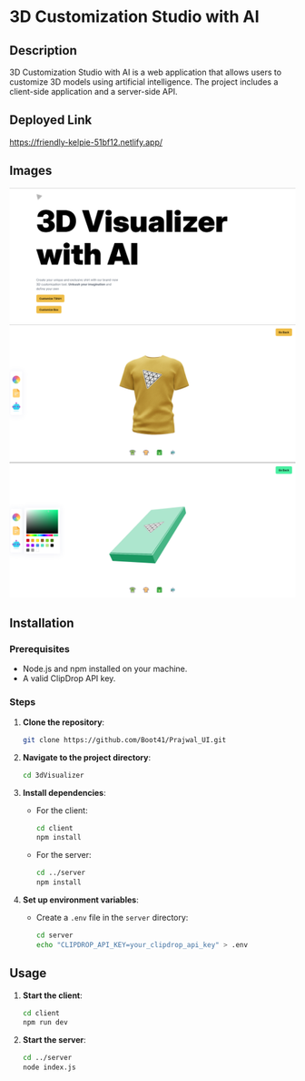 # 3D Customization Studio with AI

## Description
3D Customization Studio with AI is a web application that allows users to customize 3D models using artificial intelligence. The project includes a client-side application and a server-side API.

## Deployed Link
https://friendly-kelpie-51bf12.netlify.app/

## Images

![Screenshot1](assets/img1.png)
![Screenshot2](assets/img2.png)
![Screenshot3](assets/img3.png)

## Installation

### Prerequisites
- Node.js and npm installed on your machine.
- A valid ClipDrop API key.

### Steps

1. **Clone the repository**:
    ```sh
    git clone https://github.com/Boot41/Prajwal_UI.git
    ```

2. **Navigate to the project directory**:
    ```sh
    cd 3dVisualizer
    ```

3. **Install dependencies**:
    - For the client:
        ```sh
        cd client
        npm install
        ```

    - For the server:
        ```sh
        cd ../server
        npm install
        ```

4. **Set up environment variables**:
    - Create a `.env` file in the `server` directory:
        ```sh
        cd server
        echo "CLIPDROP_API_KEY=your_clipdrop_api_key" > .env
        ```

## Usage

1. **Start the client**:
    ```sh
    cd client
    npm run dev
    ```

2. **Start the server**:
    ```sh
    cd ../server
    node index.js
    ```


